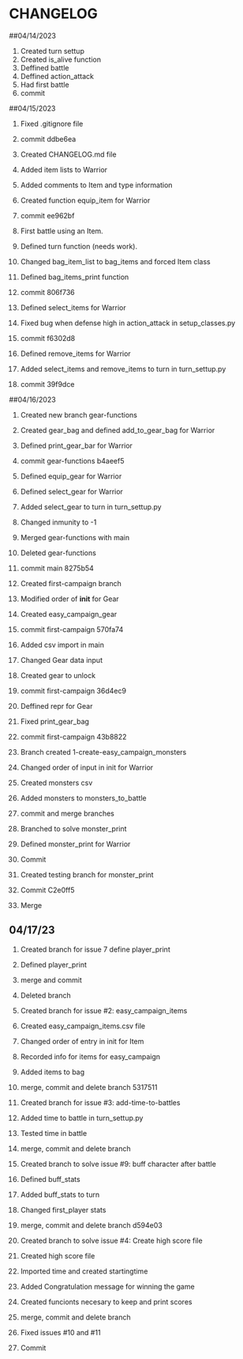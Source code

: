 # CHANGELOG

##04/14/2023
1. Created turn settup
2. Created is_alive function
3. Deffined battle
4. Deffined action_attack
5. Had first battle
6. commit

##04/15/2023
1. Fixed .gitignore file
2. commit ddbe6ea

3. Created CHANGELOG.md file
4. Added item lists to Warrior
5. Added comments to Item and type information
6. Created function equip_item for Warrior
7. commit ee962bf

8. First battle using an Item.
9. Defined turn function (needs work).
10. Changed bag_item_list to bag_items and forced Item class
11. Defined bag_items_print function
12. commit 806f736

13. Defined select_items for Warrior
14. Fixed bug when defense high in action_attack in setup_classes.py
15. commit f6302d8

16. Defined remove_items for Warrior
17. Added select_items and remove_items to turn in turn_settup.py
18. commit 39f9dce

##04/16/2023

1. Created new branch gear-functions
2. Created gear_bag and defined add_to_gear_bag for Warrior
3. Defined print_gear_bar for Warrior
4. commit gear-functions b4aeef5

5. Defined equip_gear for Warrior
6. Defined select_gear for Warrior
7. Added select_gear to turn in turn_settup.py
8. Changed inmunity to -1
9. Merged gear-functions with main
10. Deleted gear-functions
11. commit main 8275b54

12. Created first-campaign branch
13. Modified order of __init__ for Gear
14. Created easy_campaign_gear
15. commit first-campaign 570fa74

16. Added csv import in main
17. Changed Gear data input
18. Created gear to unlock
19. commit first-campaign 36d4ec9

20. Deffined repr for Gear 
21. Fixed print_gear_bag
22. commit first-campaign 43b8822

23. Branch created 1-create-easy_campaign_monsters
24. Changed order of input in init for Warrior
25. Created monsters csv
26. Added monsters to monsters_to_battle
27. commit and merge branches

28. Branched to solve monster_print
29. Defined monster_print for Warrior
30. Commit
31. Created testing branch for monster_print
32. Commit C2e0ff5
33. Merge

## 04/17/23

1. Created branch for issue 7 define player_print
2. Defined player_print
3. merge and commit
4. Deleted branch

5. Created branch for issue #2: easy_campaign_items
6. Created easy_campaign_items.csv file
7. Changed order of entry in init for Item
8. Recorded info for items for easy_campaign
9. Added items to bag
10. merge, commit and delete branch 5317511

11. Created branch for issue #3: add-time-to-battles
12. Added time to battle in turn_settup.py
13. Tested time in battle
14. merge, commit and delete branch

15. Created branch to solve issue #9: buff character after battle
16. Defined buff_stats
17. Added buff_stats to turn
18. Changed first_player stats
19. merge, commit and delete branch d594e03

20. Created branch to solve issue #4: Create high score file
21. Created high score file
22. Imported time and created startingtime
23. Added Congratulation message for winning the game
24. Created funcionts necesary to keep and print scores
25. merge, commit and delete branch

26. Fixed issues #10 and #11
27. Commit 